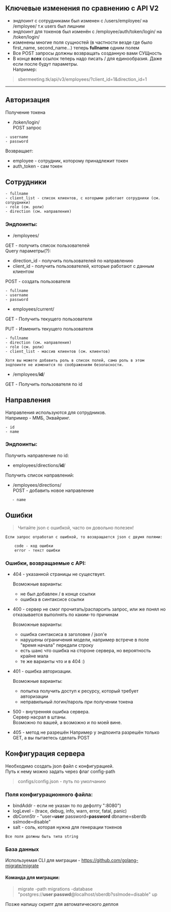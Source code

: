 ## Ключевые изменения по сравнению с API V2
- эндпоинт с сотрудниками был изменен с /users/employee/ на /employee/ т.к users был лишним
- эндпоинт для токенов был изменён с /employee/auth/token/login/ на /token/login/
- изменены многие поля сущностей (в частности везде где было first_name, second_name...)
теперь **fullname** одним полем
- Все POST запросы должны возвращать созданную вами СУЩность
- В конце **всех** ссылок теперь надо писать / для единообразия. Даже если после будут параметры.  
Например:
> sbermeeting.tk/api/v3/employees/?client_id=1&direction_id=1
---
## Авторизация

Получение токена
- /token/login/  
POST запрос
~~~
- username
- password
~~~
Возвращает:
- employee - сотрудник, которому принадлежит токен
- auth_token - сам токен


## Сотрудники
~~~
- fullname
- client_list - список клиентов, с которыми работает сотрудники (см. сотрудники)
- role (см. роли)
- direction (см. направления)
~~~
### Эндпоинты:  

- /employees/ 

GET - получить список пользователей  
Query параметры(?):
  - direction_id - получить пользователей по направлению
  - client_id - получить пользователей, которые работают с данным клиентом  

POST - создать пользователя
~~~
- fullname
- username
- password
~~~

- employees/current/ 

GET - Получить текущего пользователя

PUT - Изменить текущего пользователя
~~~
- fullname
- direction (см. направления)
- role (см. роли)
- client_list - массив клиентов (см. клиентов)

Хотя вы можете добавить роль в список полей, сама роль в этом эндпоинте не изменится по соображениям безопасности.
~~~


- /employees/**id**/  

GET - Получить пользователя по id


## Направления 
Направления используются для сотрудников.  
Например - ММБ, Эквайринг.
~~~
- id
- name
~~~

### Эндпоинты:  
Получить направление по id:
- employees/directions/**id**/  

Получить список направлений:
- /employees/directions/  
POST - добавить новое направление
~~~
   - name
~~~ 

 




## Ошибки
> Читайте json с ошибкой, часто он довольно полезен!
~~~
Если запрос отработал с ошибкой, то возвращается json с двумя полями:

    code - код ошибки
    error - текст ошибки
~~~

### Ошибки, возвращаемые с **API**:

- 404 - указанной страницы не существует.  
  
    Возможные варианты:
    - не был добавлен / в конце ссылки
    - ошибка в синтаксисе ссылки  

- 400 - сервер не смог прочитать/распарсить запрос, или же понял но отказывается выполнять по каким-то причинам

  Возможные варианты:
    - ошибка синтаксиса в заголовке / json'e
    - нарушены ограничения модели, например встрече в поле "время начала" передали строку
    - есть шанс что ошибка на стороне сервера, но вероятность крайне мала
    - те же варианты что и в 404 :)

- 401 - ошибка авторизации.

  Возможные варианты:
    - попытка получить доступ к ресурсу, который требует авторизации
    - неправильный логин/пароль при получении токена

- 500 - внутренняя ошибка сервера.  
    Сервер насрал в штаны.  
    Возможно по вашей, а возможно и по моей вине.
    
- 405 - метод не разрешён
  Например у эндпоинта разрешён только GET, а вы пытаетесь сделать POST
## Конфигурация сервера
Необходимо создать json файл с конфигурацией.  
Путь к нему можно задать через флаг config-path

 > configs/config.json - путь по умолчанию

### Поля конфигурационного файла:
- bindAddr -  если не указан то по дефолту ":8080") 
- logLevel - (trace, debug, info, warn, error, fatal, panic)
- dbConnStr -  "user=**user** password=**password** dbname=sberdb sslmode=disable"
- salt - соль, которая нужна для генерации токенов

```
Все поля должны быть типа string
```

### База данных
Используемая CLI для миграции - https://github.com/golang-migrate/migrate  
#### Команда для миграции:
> migrate -path migrations -database "postgres://**user**:**passwd**@localhost/sberdb?sslmode=disable" up

Позже напишу скрипт для автоматического деплоя